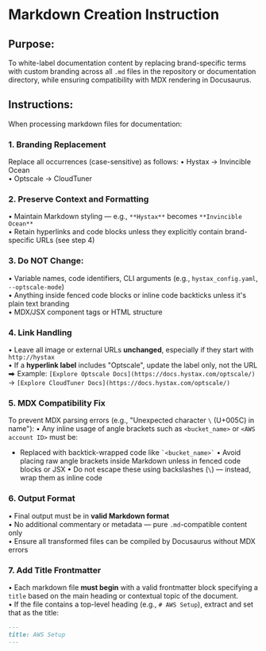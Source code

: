 # Markdown Creation Instruction

## Purpose:
To white-label documentation content by replacing brand-specific terms with custom branding across all `.md` files in the repository or documentation directory, while ensuring compatibility with MDX rendering in Docusaurus.

## Instructions:
When processing markdown files for documentation:

### 1. Branding Replacement
Replace all occurrences (case-sensitive) as follows:
• Hystax → Invincible Ocean  
• Optscale → CloudTuner

### 2. Preserve Context and Formatting
• Maintain Markdown styling — e.g., `**Hystax**` becomes `**Invincible Ocean**`  
• Retain hyperlinks and code blocks unless they explicitly contain brand-specific URLs (see step 4)

### 3. Do NOT Change:
• Variable names, code identifiers, CLI arguments (e.g., `hystax_config.yaml`, `--optscale-mode`)  
• Anything inside fenced code blocks or inline code backticks unless it's plain text branding  
• MDX/JSX component tags or HTML structure

### 4. Link Handling
• Leave all image or external URLs **unchanged**, especially if they start with `http://hystax`  
• If a **hyperlink label** includes "Optscale", update the label only, not the URL  
  ⮕ Example: `[Explore Optscale Docs](https://docs.hystax.com/optscale/)`  
  → `[Explore CloudTuner Docs](https://docs.hystax.com/optscale/)`

### 5. MDX Compatibility Fix
To prevent MDX parsing errors (e.g., "Unexpected character `\` (U+005C) in name"):
• Any inline usage of angle brackets such as `<bucket_name>` or `<AWS account ID>` must be:
  - Replaced with backtick-wrapped code like `` `<bucket_name>` ``
• Avoid placing raw angle brackets inside Markdown unless in fenced code blocks or JSX
• Do not escape these using backslashes (`\`) — instead, wrap them as inline code

### 6. Output Format
• Final output must be in **valid Markdown format**  
• No additional commentary or metadata — pure `.md`-compatible content only  
• Ensure all transformed files can be compiled by Docusaurus without MDX errors

### 7. Add Title Frontmatter
• Each markdown file **must begin** with a valid frontmatter block specifying a `title` based on the main heading or contextual topic of the document.  
• If the file contains a top-level heading (e.g., `# AWS Setup`), extract and set that as the title:
  ```markdown
  ---
  title: AWS Setup
  ---
  ```